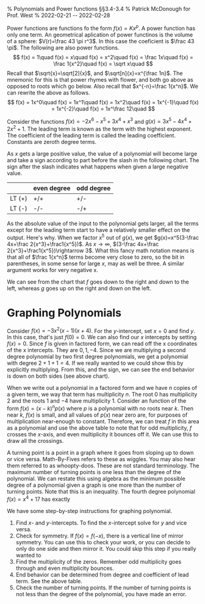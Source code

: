 % Polynomials and Power functions  §§3.4-3.4
% Patrick McDonough for Prof. West
% 2022-02-21 -- 2022-02-28

Power functions are functions fo the form $f(x)=Kx^p$. A power function has only one term. 
An geometrical aplication of power functinos is the volume of a sphere: $V(r)=\frac 43 \pi r^3$.
In this case the coeficient is $\frac 43 \pi$.
The following are also power functions.
$$
f(x) = 1\quad
f(x) = x\quad
f(x) = x^2\quad
f(x) = \frac 1x\quad
f(x) = \frac 1{x^2}\quad
f(x) = \sqrt x\quad
$$
Recall that $\sqrt{x}=\sqrt[2]{x}$, and $\sqrt[n]{x}=x^{\frac 1n}$. 
The mnemonic for this is that power rhymes with flower, and both go above as opposed to roots which go below.
Also recall that $x^{-n}=\frac 1{x^n}$.
We can rewrite the above as follows.
$$
f(x) = 1x^0\quad
f(x) = 1x^1\quad
f(x) = 1x^2\quad
f(x) = 1x^{-1}\quad
f(x) = 1x^{-2}\quad
f(x) = 1x^\frac 12\quad
$$

Consider the functions $f(x)=-2x^6-x^5+3x^4+x^3$ and $g(x)=3x^5-4x^4+2x^2+1$.
The leading term is known as the term with the highest exponent.
The coefficient of the leading term is called the leading coefficient.
Constants are zeroth degree terms.

As $x$ gets a large positive value, the value of a polynomial will become large and take a sign according to part before the slash in the following chart. 
The sign after the slash indicates what happens when given a large negative value.

|	|even degree	|odd degree	|
|---	|	---	|	----	|
|LT (+)	|+/+ 		|+/-		|
|LT (-)	|-/-		|-/+		|

As the absolute value of the input to the polynomial gets larger, all the terms except for the leading term start to have a relatively smaller effect on the output.
Here's why.
When we factor $x^5$ out of $g(x)$, we get $g(x)=x^5(3-\frac 4x+\frac 2{x^3}+\frac1{x^5})$.
As $x\rightarrow\infty$, $(3-\frac 4x+\frac 2{x^3}+\frac1{x^5})\rightarrow 3$.
What this fancy math notation means is that all of $\frac 1{x^n}$ terms become very close to zero, so the bit in parentheses, in some sense for large $x$, may as well be three.
A similar argument works for very negative x.

We can see from the chart that $f$ goes down to the right and down to the left, whereas $g$ goes up on the right and down on the left.

# Graphing Polynomials
Consider $f(x)=-3x^2(x-1)(x+4)$.
For the $y$-intercept, set $x=0$ and find $y$.
In this case, that's just $f(0)=0$.
We can also find our $x$ intercepts by setting $f(x)=0$.
Since $f$ is given in factored form, we can read off the x coordinates of the x intercepts.
They are $0,1,-4$.
Since we are multiplying a second degree polynomial by two first degree polynomials, we get a polynomial with degree $2+1+1=4$.
If we really wanted to we could show this by explicitly multiplying.
From this, and the sign, we can see the end behavior is down on both sides (see above chart).

When we write out a polynomial in a factored form and we have $n$ copies of a given term, we way that term has multiplicity $n$.
The root $0$ has multiplicity $2$ and the roots $1$ and $-4$ have multiplicity $1$.
Consider an function of the form $f(x)=(x-k)^np(x)$ where $p$ is a polynomial with no roots near $k$.
Then near $k$, $f(x)$ is small, and all values of $p(x)$ near zero are, for purposes of multiplication near-enough to constant. 
Therefore, we can treat $f$ in this area as a polynomial and use the above table to note that for odd multiplicity, $f$ crosses the $x$-axis, and even multiplicity it bounces off it.
We can use this to draw all the crossings.

A turning point is a point in a graph where it goes from sloping up to down or vice versa.
Math-By-Fives refers to these as wiggles. 
You may also hear them referred to as whoopty-doos.
These are not standard terminology.
The maximum number of turning points is one less than the degree of the polynomial.
We can restate this using algebra as the minimum possible degree of a polynomial given a graph is one more than the number of turning points.
Note that this is an inequality.
The fourth degree polynomial $f(x)=x^4+17$ has exactly 

We have some step-by-step instructions for graphing polynomial.

1. Find $x$- and $y$-intercepts. To find the $x$-intercept solve for $y$ and
   vice versa.
2. Check for symmetry. If $f(x)=f(-x)$, there is a vertical line of mirror
   symmetry. You can use this to check your work, or you can decide to only do
   one side and then mirror it. You could skip this step if you really wanted to
3. Find the multiplicity of the zeros. Remember odd multiplicity goes through
   and even multiplicity bounces.
4. End behavior can be determined from degree and coefficient of lead term. See the above table.
5. Check the number of turning points. If the number of turning points is not less than the degree of the polynomial, you have made an error.

